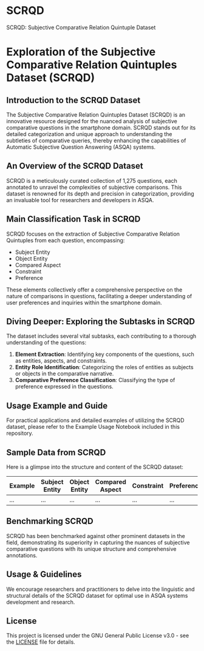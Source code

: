 # SCRQD
SCRQD: Subjective Comparative Relation Quintuple Dataset
# Exploration of the Subjective Comparative Relation Quintuples Dataset (SCRQD)

## Introduction to the SCRQD Dataset
The Subjective Comparative Relation Quintuples Dataset (SCRQD) is an innovative resource designed for the nuanced analysis of subjective comparative questions in the smartphone domain. SCRQD stands out for its detailed categorization and unique approach to understanding the subtleties of comparative queries, thereby enhancing the capabilities of Automatic Subjective Question Answering (ASQA) systems.

## An Overview of the SCRQD Dataset
SCRQD is a meticulously curated collection of 1,275 questions, each annotated to unravel the complexities of subjective comparisons. This dataset is renowned for its depth and precision in categorization, providing an invaluable tool for researchers and developers in ASQA.

## Main Classification Task in SCRQD
SCRQD focuses on the extraction of Subjective Comparative Relation Quintuples from each question, encompassing:

- Subject Entity
- Object Entity
- Compared Aspect
- Constraint
- Preference

These elements collectively offer a comprehensive perspective on the nature of comparisons in questions, facilitating a deeper understanding of user preferences and inquiries within the smartphone domain.

## Diving Deeper: Exploring the Subtasks in SCRQD
The dataset includes several vital subtasks, each contributing to a thorough understanding of the questions:

1. **Element Extraction**: Identifying key components of the questions, such as entities, aspects, and constraints.
2. **Entity Role Identification**: Categorizing the roles of entities as subjects or objects in the comparative narrative.
3. **Comparative Preference Classification**: Classifying the type of preference expressed in the questions.

## Usage Example and Guide
For practical applications and detailed examples of utilizing the SCRQD dataset, please refer to the Example Usage Notebook included in this repository.

## Sample Data from SCRQD
Here is a glimpse into the structure and content of the SCRQD dataset:

| Example | Subject Entity | Object Entity | Compared Aspect | Constraint | Preference |
| ------- | -------------- | ------------- | --------------- | ---------- | ---------- |
| ...     | ...            | ...           | ...             | ...        | ...        |

## Benchmarking SCRQD
SCRQD has been benchmarked against other prominent datasets in the field, demonstrating its superiority in capturing the nuances of subjective comparative questions with its unique structure and comprehensive annotations.

## Usage & Guidelines
We encourage researchers and practitioners to delve into the linguistic and structural details of the SCRQD dataset for optimal use in ASQA systems development and research.

## License
This project is licensed under the GNU General Public License v3.0 - see the [LICENSE](LICENSE) file for details.
